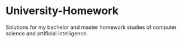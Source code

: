 # University-Homework
Solutions for my bachelor and master homework studies of computer science and artificial intelligence.
